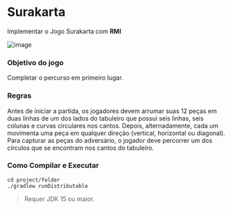 # Surakarta

Implementar o Jogo Surakarta com **RMI**

![image](https://user-images.githubusercontent.com/7469145/133461769-5344ca77-120e-40e7-9abd-f9dfa1701ce0.png)

### Objetivo do jogo
Completar o percurso em primeiro lugar.

### Regras
Antes de iniciar a partida, os jogadores devem arrumar suas 12 peças em duas linhas de um dos lados do tabuleiro que possui seis linhas, seis colunas e curvas circulares nos cantos. Depois, alternadamente, cada um movimenta uma peça em qualquer direção (vertical, horizontal ou diagonal). Para capturar as peças do adversário, o jogador deve percorrer um dos círculos que se encontram nos cantos do tabuleiro.

### Como Compilar e Executar

```
cd project/folder
./gradlew runDistributable
```

> Requer JDK 15 ou maior. 

